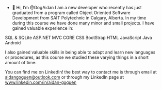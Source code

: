 - 👋 Hi, I’m @GogAidan
I am a new developer who recently has just graduated from a program called Object Oriented Software Development from SAIT Polytechnic in Calgary, Alberta.
In my time during this course we have done many minor and small projects. I have gained valuable experience in:

SQL & SQLite
ASP.NET MVC CORE
CSS
BootStrap 
HTML 
JavaScript
Java
Android

I also gained valuable skills in being able to adapt and learn new languages or procedures, as this course we studied these varying things in a short amount of time.


You can find me on LinkedIn! the best way to contact me is through email at aidangoguen@outlook.com or through my LinkedIn page at www.linkedin.com/in/aidan-goguen





<!---
GogAidan/GogAidan is a ✨ special ✨ repository because its `README.md` (this file) appears on your GitHub profile.
You can click the Preview link to take a look at your changes.
--->
